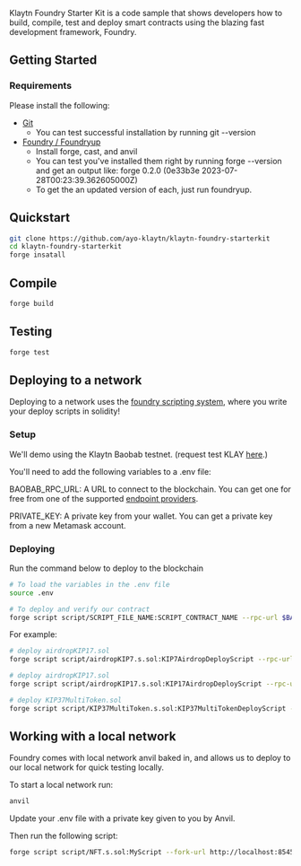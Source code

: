 Klaytn Foundry Starter Kit is a code sample that shows developers how to build, compile, test and deploy smart contracts using the blazing fast development framework, Foundry. 

## Getting Started
### Requirements
Please install the following:

* [Git](https://git-scm.com/book/en/v2/Getting-Started-Installing-Git)
    * You can test successful installation by running git --version
* [Foundry / Foundryup](https://book.getfoundry.sh/getting-started/installation)
    * Install forge, cast, and anvil
    * You can test you've installed them right by running forge --version and get an output like: forge 0.2.0 (0e33b3e 2023-07-28T00:23:39.362605000Z)
    * To get the an updated version of each, just run foundryup.

## Quickstart

```bash
git clone https://github.com/ayo-klaytn/klaytn-foundry-starterkit
cd klaytn-foundry-starterkit
forge insatall
```

## Compile

```bash
forge build
```

## Testing

```bash
forge test
```
## Deploying to a network

Deploying to a network uses the [foundry scripting system](https://book.getfoundry.sh/tutorials/solidity-scripting), where you write your deploy scripts in solidity!

### Setup
We'll demo using the Klaytn Baobab testnet. (request test KLAY [here](https://baobab.wallet.klaytn.foundation/faucet).)

You'll need to add the following variables to a .env file:

BAOBAB_RPC_URL: A URL to connect to the blockchain. You can get one for free from one of the supported [endpoint providers](https://docs.klaytn.foundation/content/dapp/json-rpc/public-en).

PRIVATE_KEY: A private key from your wallet. You can get a private key from a new Metamask account.

### Deploying
Run the command below to deploy to the blockchain

```bash
# To load the variables in the .env file
source .env

# To deploy and verify our contract
forge script script/SCRIPT_FILE_NAME:SCRIPT_CONTRACT_NAME --rpc-url $BAOBAB_RPC_URL --broadcast --skip-simulation -vvvv
```

For example:

```bash
# deploy airdropKIP17.sol
forge script script/airdropKIP7.s.sol:KIP7AirdropDeployScript --rpc-url $BAOBAB_RPC_URL --broadcast --skip-simulation -vvvv

# deploy airdropKIP17.sol
forge script script/airdropKIP17.s.sol:KIP17AirdropDeployScript --rpc-url $BAOBAB_RPC_URL --broadcast --skip-simulation -vvvv

# deploy KIP37MultiToken.sol
forge script script/KIP37MultiToken.s.sol:KIP37MultiTokenDeployScript --rpc-url $BAOBAB_RPC_URL --broadcast --skip-simulation -vvvv

```

## Working with a local network
Foundry comes with local network anvil baked in, and allows us to deploy to our local network for quick testing locally.

To start a local network run:

```bash
anvil
```

Update your .env file with a private key given to you by Anvil.

Then run the following script:

```bash
forge script script/NFT.s.sol:MyScript --fork-url http://localhost:8545 --broadcast
```



